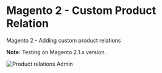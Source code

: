 # Magento 2 - Custom Product Relation


Magento 2 - Adding custom product relations

**Note:** Testing on Magento 2.1.x version.

<img src="https://github.com/mrkhoa99/Boolfly_ProductRelation/blob/master/Boolfly/Images/Custom%20type%20product.png" alt="Product relations Admin"/>
